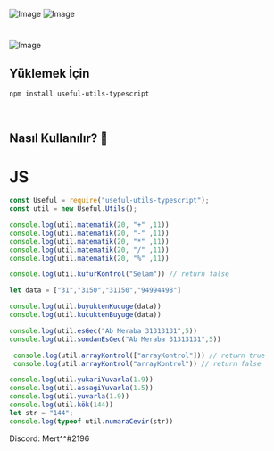 ![Image](https://img.shields.io/npm/v/useful-utils-typescript?color=%2351F9C0&label=useful-utils-typescript) 
![Image](https://img.shields.io/npm/dt/useful-utils-typescript.svg?color=%2351FC0&maxAge=3600) 
#
![Image](https://nodei.co/npm/useful-utils-typescript.png?downloads=true&downloadRank=true&stars=true)
<br>

## Yüklemek İçin
```npm
npm install useful-utils-typescript
```

<br>

## Nasıl Kullanılır? 💫

# JS 
```js
const Useful = require("useful-utils-typescript");
const util = new Useful.Utils();

console.log(util.matematik(20, "+" ,11)) 
console.log(util.matematik(20, "-" ,11)) 
console.log(util.matematik(20, "*" ,11))
console.log(util.matematik(20, "/" ,11))
console.log(util.matematik(20, "%" ,11))

console.log(util.kufurKontrol("Selam")) // return false

let data = ["31","3150","31150","94994498"]

console.log(util.buyuktenKucuge(data))
console.log(util.kucuktenBuyuge(data))

console.log(util.esGec("Ab Meraba 31313131",5))
console.log(util.sondanEsGec("Ab Meraba 31313131",5))

 console.log(util.arrayKontrol(["arrayKontrol"])) // return true
 console.log(util.arrayKontrol("arrayKontrol")) // return false 

console.log(util.yukariYuvarla(1.9))
console.log(util.assagiYuvarla(1.5))
console.log(util.yuvarla(1.9))
console.log(util.kök(144))
let str = "144";
console.log(typeof util.numaraCevir(str))

```

Discord: Mert^^#2196
